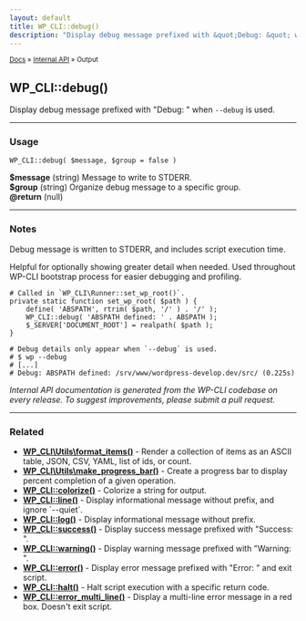 ```yaml
---
layout: default
title: WP_CLI::debug()
description: "Display debug message prefixed with &quot;Debug: &quot; when `--debug` is used."
---
```


<small><a href="/docs/">Docs</a> &raquo; <a href="/docs/internal-api/">Internal API</a> &raquo; Output</small>

## WP_CLI::debug()

Display debug message prefixed with &quot;Debug: &quot; when `--debug` is used.

***

### Usage

    WP_CLI::debug( $message, $group = false )

<div>
<strong>$message</strong> (string) Message to write to STDERR.<br />
<strong>$group</strong> (string) Organize debug message to a specific group.<br />
<strong>@return</strong> (null) <br />
</div>


***

### Notes

Debug message is written to STDERR, and includes script execution time.

Helpful for optionally showing greater detail when needed. Used throughout
WP-CLI bootstrap process for easier debugging and profiling.


    # Called in `WP_CLI\Runner::set_wp_root()`.
    private static function set_wp_root( $path ) {
        define( 'ABSPATH', rtrim( $path, '/' ) . '/' );
        WP_CLI::debug( 'ABSPATH defined: ' . ABSPATH );
        $_SERVER['DOCUMENT_ROOT'] = realpath( $path );
    }
    
    # Debug details only appear when `--debug` is used.
    # $ wp --debug
    # [...]
    # Debug: ABSPATH defined: /srv/www/wordpress-develop.dev/src/ (0.225s)
    


*Internal API documentation is generated from the WP-CLI codebase on every release. To suggest improvements, please submit a pull request.*


***

### Related

<ul>



<li><strong><a href="/docs/internal-api/wp-cli-utils-format-items/">WP_CLI\Utils\format_items()</a></strong> - Render a collection of items as an ASCII table, JSON, CSV, YAML, list of ids, or count.</li>


<li><strong><a href="/docs/internal-api/wp-cli-utils-make-progress-bar/">WP_CLI\Utils\make_progress_bar()</a></strong> - Create a progress bar to display percent completion of a given operation.</li>


<li><strong><a href="/docs/internal-api/wp-cli-colorize/">WP_CLI::colorize()</a></strong> - Colorize a string for output.</li>


<li><strong><a href="/docs/internal-api/wp-cli-line/">WP_CLI::line()</a></strong> - Display informational message without prefix, and ignore `--quiet`.</li>


<li><strong><a href="/docs/internal-api/wp-cli-log/">WP_CLI::log()</a></strong> - Display informational message without prefix.</li>


<li><strong><a href="/docs/internal-api/wp-cli-success/">WP_CLI::success()</a></strong> - Display success message prefixed with &quot;Success: &quot;.</li>


<li><strong><a href="/docs/internal-api/wp-cli-warning/">WP_CLI::warning()</a></strong> - Display warning message prefixed with &quot;Warning: &quot;.</li>


<li><strong><a href="/docs/internal-api/wp-cli-error/">WP_CLI::error()</a></strong> - Display error message prefixed with &quot;Error: &quot; and exit script.</li>


<li><strong><a href="/docs/internal-api/wp-cli-halt/">WP_CLI::halt()</a></strong> - Halt script execution with a specific return code.</li>


<li><strong><a href="/docs/internal-api/wp-cli-error-multi-line/">WP_CLI::error_multi_line()</a></strong> - Display a multi-line error message in a red box. Doesn't exit script.</li>



</ul>


